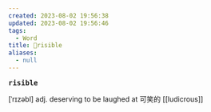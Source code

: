 ```yaml
---
created: 2023-08-02 19:56:38
updated: 2023-08-02 19:56:46
tags:
  - Word
title: 📖risible
aliases:
  - null
---
```


<pre><strong>risible</strong></pre>
[ˈrɪzəbl]
adj. deserving to be laughed at 可笑的
[[ludicrous]]
